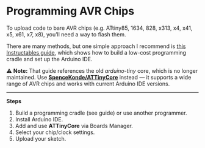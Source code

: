 # Programming AVR Chips

To upload code to bare AVR chips (e.g. ATtiny85, 1634, 828, x313, x4, x41, x5, x61, x7, x8), you’ll need a way to flash them.

There are many methods, but one simple approach I recommend is [this Instructables guide](https://www.instructables.com/The-Idiots-Guide-to-Programming-AVRs-on-the-Chea/), which shows how to build a low-cost programming cradle and set up the Arduino IDE.

⚠️ **Note:** That guide references the old *arduino-tiny* core, which is no longer maintained. Use **[SpenceKonde/ATTinyCore](https://github.com/SpenceKonde/ATTinyCore)** instead — it supports a wide range of AVR chips and works with current Arduino IDE versions.

---

**Steps**
1. Build a programming cradle (see guide) or use another programmer.
2. Install Arduino IDE.
3. Add and use **ATTinyCore** via Boards Manager.
4. Select your chip/clock settings.
5. Upload your sketch.
